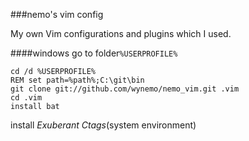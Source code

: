 ###nemo's vim config

My own Vim configurations and plugins which I used.

####windows
go to folder`%USERPROFILE%`

    cd /d %USERPROFILE%
    REM set path=%path%;C:\git\bin
    git clone git://github.com/wynemo/nemo_vim.git .vim
    cd .vim
    install bat

install *Exuberant Ctags*(system environment)

